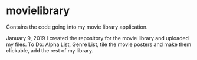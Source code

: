 # movielibrary
Contains the code going into my movie library application.

January 9, 2019
I created the repository for the movie library and uploaded my files.
To Do:  Alpha List, Genre List, tile the movie posters and make them clickable, add the rest of my library.

